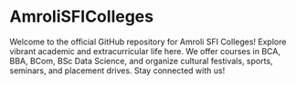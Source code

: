 # AmroliSFIColleges
Welcome to the official GitHub repository for Amroli SFI Colleges! Explore vibrant academic and extracurricular life here. We offer courses in BCA, BBA, BCom, BSc Data Science, and organize cultural festivals, sports, seminars, and placement drives. Stay connected with us!
